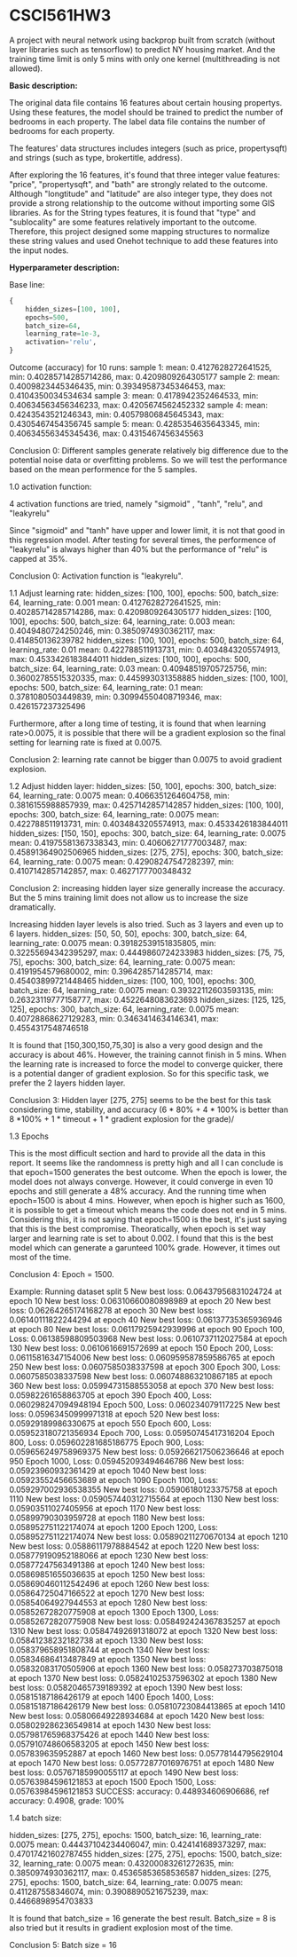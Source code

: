 # CSCI561HW3
A project with neural network using backprop built from scratch (without layer libraries such as tensorflow) to predict NY housing market. And the training time limit is only 5 mins with only one kernel (multithreading is not allowed).

**Basic description:**

The original data file contains 16 features about certain housing propertys. Using these features, the model should be trained to predict the number of bedrooms in each property. The label data file contains the number of bedrooms for each property.

The features' data structures includes integers (such as price, propertysqft) and strings (such as type, brokertitle, address).

After exploring the 16 features, it's found that three integer value features: "price", "propertysqft", and "bath" are strongly related to the outcome. Although "longtitude" and "latitude" are also integer type, they does not provide a strong relationship to the outcome without importing some GIS libraries.
As for the String types features, it is found that "type" and "sublocality" are some features relatively important to the outcome. Therefore, this project designed some mapping structures to normalize these string values and used Onehot technique to add these features into the input nodes.

**Hyperparameter description:**

Base line:
```python
{
    hidden_sizes=[100, 100],
    epochs=500,
    batch_size=64,
    learning_rate=1e-3,
    activation='relu',
}
```

Outcome (accuracy) for 10 runs:
sample 1: mean: 0.4127628272641525, min: 0.40285714285714286, max: 0.4209809264305177
sample 2: mean: 0.4009823445346435, min: 0.39349587345346453, max: 0.4104350034534634
sample 3: mean: 0.4178942352464533, min: 0.40634563456346233, max: 0.4205674562452332
sample 4: mean: 0.4243543521246343, min: 0.40579806845645343, max: 0.4305467454356745
sample 5: mean: 0.4285354635643345, min: 0.40634556345345436, max: 0.4315467456345563

Conclusion 0: Different samples generate relatively big difference due to the potential noise data or overfitting problems. So we will test the performance based on the mean performence for the 5 samples.

1.0 activation function:

4 activation functions are tried, namely "sigmoid" , "tanh", "relu", and "leakyrelu"

Since "sigmoid" and "tanh" have upper and lower limit, it is not that good in this regression model.
After testing for several times, the performence of "leakyrelu" is always higher than 40% but the performance of "relu" is capped at 35%.

Conclusion 0: Activation function is "leakyrelu".

1.1 Adjust learning rate:
hidden_sizes: [100, 100], epochs: 500, batch_size: 64, learning_rate: 0.001
mean: 0.4127628272641525, min: 0.40285714285714286, max: 0.4209809264305177
hidden_sizes: [100, 100], epochs: 500, batch_size: 64, learning_rate: 0.003
mean: 0.4049480724250246, min: 0.3850974930362117, max: 0.414850136239782
hidden_sizes: [100, 100], epochs: 500, batch_size: 64, learning_rate: 0.01
mean: 0.422788511913731, min: 0.4034843205574913, max: 0.4533426183844011
hidden_sizes: [100, 100], epochs: 500, batch_size: 64, learning_rate: 0.03
mean: 0.40948519705725756, min: 0.36002785515320335, max: 0.445993031358885
hidden_sizes: [100, 100], epochs: 500, batch_size: 64, learning_rate: 0.1
mean: 0.3781080503449839, min: 0.30994550408719346, max: 0.426157237325496

Furthermore, after a long time of testing, it is found that when learning rate>0.0075, it is possible that there will be a gradient explosion so the final setting for learning rate is fixed at 0.0075.

Conclusion 2: learning rate cannot be bigger than 0.0075 to avoid gradient explosion.

1.2 Adjust hidden layer:
hidden_sizes: [50, 100], epochs: 300, batch_size: 64, learning_rate: 0.0075
mean: 0.4066351264604758, min: 0.3816155988857939, max: 0.4257142857142857
hidden_sizes: [100, 100], epochs: 300, batch_size: 64, learning_rate: 0.0075
mean: 0.422788511913731, min: 0.4034843205574913, max: 0.4533426183844011
hidden_sizes: [150, 150], epochs: 300, batch_size: 64, learning_rate: 0.0075
mean: 0.41975581367338343, min: 0.40606271777003487, max: 0.45891364902506965
hidden_sizes: [275, 275], epochs: 300, batch_size: 64, learning_rate: 0.0075
mean: 0.42908247547282397, min: 0.4107142857142857, max: 0.4627177700348432

Conclusion 2: increasing hidden layer size generally increase the accuracy. But the 5 mins training limit does not allow us to increase the size dramatically.

Increasing hidden layer levels is also tried. Such as 3 layers and even up to 6 layers.
hidden_sizes: [50, 50, 50], epochs: 300, batch_size: 64, learning_rate: 0.0075
mean: 0.39182539151835805, min: 0.32255694342395297, max: 0.4449860724233983
hidden_sizes: [75, 75, 75], epochs: 300, batch_size: 64, learning_rate: 0.0075
mean: 0.4191954579680002, min: 0.3964285714285714, max: 0.45403899721448465
hidden_sizes: [100, 100, 100], epochs: 300, batch_size: 64, learning_rate: 0.0075
mean: 0.39322112603593135, min: 0.26323119777158777, max: 0.4522648083623693
hidden_sizes: [125, 125, 125], epochs: 300, batch_size: 64, learning_rate: 0.0075
mean: 0.40728868627129283, min: 0.3463414634146341, max: 0.4554317548746518

It is found that [150,300,150,75,30] is also a very good design and the accuracy is about 46%. However, the training cannot finish in 5 mins. When the learning rate is increased to force the model to converge quicker, there is a potential danger of gradient explosion. So for this specific task, we prefer the 2 layers hidden layer.

Conclusion 3: Hidden layer [275, 275] seems to be the best for this task considering time, stability, and accuracy (6 * 80% + 4 * 100% is better than 8 *100% + 1 * timeout + 1 * gradient explosion for the grade)/

1.3 Epochs

This is the most difficult section and hard to provide all the data in this report. It seems like the randomness is pretty high and all I can conclude is that epoch=1500 generates the best outcome. When the epoch is lower, the model does not always converge. However, it could converge in even 10 epochs and still generate a 48% accuracy. And the running time when epoch=1500 is about 4 mins. However, when epoch is higher such as 1600, it is possible to get a timeout which means the code does not end in 5 mins. Considering this, it is not saying that epoch=1500 is the best, it's just saying that this is the best compromise. Theoratically, when epoch is set way larger and learning rate is set to about 0.002. I found that this is the best model which can generate a garunteed 100% grade. However, it times out most of the time.

Conclusion 4: Epoch = 1500.

Example:
Running dataset split 5 
New best loss: 0.06437956831024724 at epoch 10
New best loss: 0.06310660080898989 at epoch 20
New best loss: 0.06264265174168278 at epoch 30
New best loss: 0.06140111822244294 at epoch 40
New best loss: 0.06137735365936946 at epoch 80
New best loss: 0.06117925942939996 at epoch 90
Epoch 100, Loss: 0.06138598809503968
New best loss: 0.0610737112027584 at epoch 130
New best loss: 0.0610616691572699 at epoch 150
Epoch 200, Loss: 0.06115816347154006
New best loss: 0.060959587859586765 at epoch 250
New best loss: 0.0607585038337598 at epoch 300
Epoch 300, Loss: 0.0607585038337598
New best loss: 0.060748863210867185 at epoch 360
New best loss: 0.05994731588553058 at epoch 370
New best loss: 0.05982261658863705 at epoch 390
Epoch 400, Loss: 0.060298247094948194
Epoch 500, Loss: 0.060234079117225
New best loss: 0.05963450999971318 at epoch 520
New best loss: 0.05929189986330675 at epoch 550
Epoch 600, Loss: 0.059523180721356934
Epoch 700, Loss: 0.05950745417316204
Epoch 800, Loss: 0.059602281685186775
Epoch 900, Loss: 0.059656249758969375
New best loss: 0.059266217506236646 at epoch 950
Epoch 1000, Loss: 0.059452093494646786
New best loss: 0.05923960932361429 at epoch 1040
New best loss: 0.05923552456653689 at epoch 1090
Epoch 1100, Loss: 0.059297002936538355
New best loss: 0.05906180123375758 at epoch 1110
New best loss: 0.059057440312715564 at epoch 1130
New best loss: 0.05903511027405956 at epoch 1170
New best loss: 0.05899790303959728 at epoch 1180
New best loss: 0.058952751122174074 at epoch 1200
Epoch 1200, Loss: 0.058952751122174074
New best loss: 0.05890211270670134 at epoch 1210
New best loss: 0.05886117978884542 at epoch 1220
New best loss: 0.058779190952188066 at epoch 1230
New best loss: 0.05877247563491386 at epoch 1240
New best loss: 0.05869851655036635 at epoch 1250
New best loss: 0.058690460112542496 at epoch 1260
New best loss: 0.05864725047166522 at epoch 1270
New best loss: 0.05854064927944553 at epoch 1280
New best loss: 0.05852672820775908 at epoch 1300
Epoch 1300, Loss: 0.05852672820775908
New best loss: 0.058492424367835257 at epoch 1310
New best loss: 0.05847492691318072 at epoch 1320
New best loss: 0.05841238232182738 at epoch 1330
New best loss: 0.058379658951808744 at epoch 1340
New best loss: 0.05834686413487849 at epoch 1350
New best loss: 0.05832083170505906 at epoch 1360
New best loss: 0.058273703875018 at epoch 1370
New best loss: 0.05824102537596302 at epoch 1380
New best loss: 0.05820465739189392 at epoch 1390
New best loss: 0.05815187186426179 at epoch 1400
Epoch 1400, Loss: 0.05815187186426179
New best loss: 0.05810723084413865 at epoch 1410
New best loss: 0.05806649228934684 at epoch 1420
New best loss: 0.058029286236549814 at epoch 1430
New best loss: 0.057981765968375426 at epoch 1440
New best loss: 0.057910748606583205 at epoch 1450
New best loss: 0.057839635952887 at epoch 1460
New best loss: 0.05778144795629104 at epoch 1470
New best loss: 0.05772877016976751 at epoch 1480
New best loss: 0.05767185990055117 at epoch 1490
New best loss: 0.05763984596121853 at epoch 1500
Epoch 1500, Loss: 0.05763984596121853
SUCCESS: accuracy: 0.448934606906686, ref accuracy: 0.4908, grade: 100%

1.4 batch size:

hidden_sizes: [275, 275], epochs: 1500, batch_size: 16, learning_rate: 0.0075
mean: 0.44437104234406047, min: 0.424141689373297, max: 0.47017421602787455
hidden_sizes: [275, 275], epochs: 1500, batch_size: 32, learning_rate: 0.0075
mean: 0.43200083261272635, min: 0.3850974930362117, max: 0.45365853658536587
hidden_sizes: [275, 275], epochs: 1500, batch_size: 64, learning_rate: 0.0075
mean: 0.411287558346074, min: 0.3908890521675239, max: 0.4466898954703833

It is found that batch_size = 16 generate the best result. Batch_size = 8 is also tried but it results in gradient explosion most of the time.

Conclusion 5: Batch size = 16




